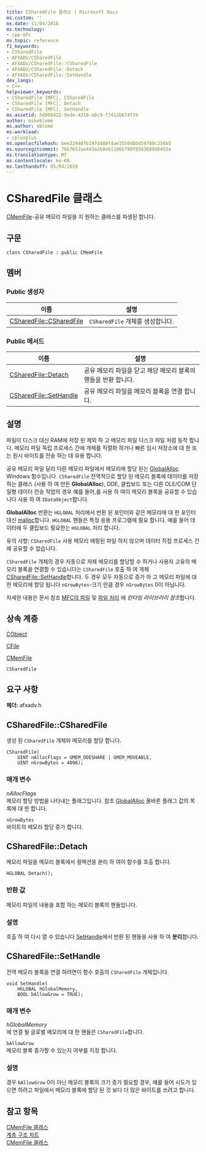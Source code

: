 ```yaml
---
title: CSharedFile 클래스 | Microsoft Docs
ms.custom: ''
ms.date: 11/04/2016
ms.technology:
- cpp-mfc
ms.topic: reference
f1_keywords:
- CSharedFile
- AFXADV/CSharedFile
- AFXADV/CSharedFile::CSharedFile
- AFXADV/CSharedFile::Detach
- AFXADV/CSharedFile::SetHandle
dev_langs:
- C++
helpviewer_keywords:
- CSharedFile [MFC], CSharedFile
- CSharedFile [MFC], Detach
- CSharedFile [MFC], SetHandle
ms.assetid: 5d000422-9ede-4318-a8c9-f7412b674f39
author: mikeblome
ms.author: mblome
ms.workload:
- cplusplus
ms.openlocfilehash: bee22940fb197d480f4ae3550d8dd59780c256b5
ms.sourcegitcommit: 76b7653ae443a2b8eb1186b789f8503609d6453e
ms.translationtype: MT
ms.contentlocale: ko-KR
ms.lasthandoff: 05/04/2018
---
```

# <a name="csharedfile-class"></a>CSharedFile 클래스
[CMemFile](../../mfc/reference/cmemfile-class.md)-공유 메모리 파일을 지 원하는 클래스를 파생된 합니다.  
  
## <a name="syntax"></a>구문  
  
```  
class CSharedFile : public CMemFile  
```  
  
## <a name="members"></a>멤버  
  
### <a name="public-constructors"></a>Public 생성자  
  
|이름|설명|  
|----------|-----------------|  
|[CSharedFile::CSharedFile](#csharedfile)|`CSharedFile` 개체를 생성합니다.|  
  
### <a name="public-methods"></a>Public 메서드  
  
|이름|설명|  
|----------|-----------------|  
|[CSharedFile::Detach](#detach)|공유 메모리 파일을 닫고 해당 메모리 블록의 핸들을 반환 합니다.|  
|[CSharedFile::SetHandle](#sethandle)|공유 메모리 파일을 메모리 블록을 연결 합니다.|  
  
## <a name="remarks"></a>설명  
 파일이 디스크 대신 RAM에 저장 된 제외 하 고 메모리 파일 디스크 파일 처럼 동작 합니다. 메모리 파일 독립 프로세스 간에 개체를 직렬화 하거나 빠른 임시 저장소에 대 한 또는 원시 바이트를 전송 하는 데 유용 합니다.  
  
 공유 메모리 파일 달리 다른 메모리 파일에서 메모리에 할당 된는 [GlobalAlloc](http://msdn.microsoft.com/library/windows/desktop/aa366574) Windows 함수입니다. `CSharedFile` 전역적으로 할당 된 메모리 블록에 데이터를 저장 하는 클래스 (사용 하 여 만든 **GlobalAlloc**), DDE, 클립보드 또는 다른 OLE/COM 단일형 데이터 전송 작업의 경우 예를 들어,를 사용 하 여이 메모리 블록을 공유할 수 있습니다 사용 하 여 `IDataObject`합니다.  
  
 **GlobalAlloc** 반환는 `HGLOBAL` 처리에서 반환 된 포인터와 같은 메모리에 대 한 포인터 대신 [malloc](../../c-runtime-library/reference/malloc.md)합니다. `HGLOBAL` 핸들은 특정 응용 프로그램에 필요 합니다. 예를 들어 데이터에 두 클립보드 필요한는 `HGLOBAL` 처리 합니다.  
  
 유의 사항: `CSharedFile` 사용 메모리 매핑된 파일 하지 않으며 데이터 직접 프로세스 간에 공유할 수 없습니다.  
  
 `CSharedFile` 개체의 경우 자동으로 자체 메모리를 할당할 수 하거나 사용자 고유의 메모리 블록을 연결할 수 있습니다는 `CSharedFile` 호출 하 여 개체 [CSharedFile::SetHandle](#sethandle)합니다. 두 경우 모두 자동으로 증가 하 고 메모리 파일에 대 한 메모리에 할당 됩니다 `nGrowBytes`-크기 만큼 경우 `nGrowBytes` 0이 아닙니다.  
  
 자세한 내용은 문서 참조 [MFC의 파일](../../mfc/files-in-mfc.md) 및 [파일 처리](../../c-runtime-library/file-handling.md) 에 *런타임 라이브러리 참조*합니다.  
  
## <a name="inheritance-hierarchy"></a>상속 계층  
 [CObject](../../mfc/reference/cobject-class.md)  
  
 [CFile](../../mfc/reference/cfile-class.md)  
  
 [CMemFile](../../mfc/reference/cmemfile-class.md)  
  
 `CSharedFile`  
  
## <a name="requirements"></a>요구 사항  
 **헤더:** afxadv.h  
  
##  <a name="csharedfile"></a>  CSharedFile::CSharedFile  
 생성 된 `CSharedFile` 개체와 메모리를 할당 합니다.  
  
```  
CSharedFile(
    UINT nAllocFlags = GMEM_DDESHARE | GMEM_MOVEABLE,  
    UINT nGrowBytes = 4096);
```  
  
### <a name="parameters"></a>매개 변수  
 *nAllocFlags*  
 메모리 할당 방법을 나타내는 플래그입니다. 참조 [GlobalAlloc](http://msdn.microsoft.com/library/windows/desktop/aa366574) 올바른 플래그 값의 목록에 대 한 합니다.  
  
 `nGrowBytes`  
 바이트의 메모리 할당 증가 합니다.  
  
##  <a name="detach"></a>  CSharedFile::Detach  
 메모리 파일을 메모리 블록에서 컬렉션을 분리 하 여이 함수를 호출 합니다.  
  
```  
HGLOBAL Detach();
```  
  
### <a name="return-value"></a>반환 값  
 메모리 파일의 내용을 포함 하는 메모리 블록의 핸들입니다.  
  
### <a name="remarks"></a>설명  
 호출 하 여 다시 열 수 있습니다 [SetHandle](#sethandle)에서 반환 된 핸들을 사용 하 여 **분리**합니다.  
  
##  <a name="sethandle"></a>  CSharedFile::SetHandle  
 전역 메모리 블록을 연결 하려면이 함수 호출의 `CSharedFile` 개체입니다.  
  
```  
void SetHandle(
    HGLOBAL hGlobalMemory,  
    BOOL bAllowGrow = TRUE);
```  
  
### <a name="parameters"></a>매개 변수  
 *hGlobalMemory*  
 에 연결 될 글로벌 메모리에 대 한 핸들은 `CSharedFile`합니다.  
  
 `bAllowGrow`  
 메모리 블록 증가할 수 있는지 여부를 지정 합니다.  
  
### <a name="remarks"></a>설명  
 경우 `bAllowGrow` 0이 아닌 메모리 블록의 크기 증가 필요할 경우, 예를 들어 시도가 있으면 하려고 파일에서 메모리 블록에 할당 된 것 보다 더 많은 바이트를 쓰려고 합니다.  
  
## <a name="see-also"></a>참고 항목  
 [CMemFile 클래스](../../mfc/reference/cmemfile-class.md)   
 [계층 구조 차트](../../mfc/hierarchy-chart.md)   
 [CMemFile 클래스](../../mfc/reference/cmemfile-class.md)
